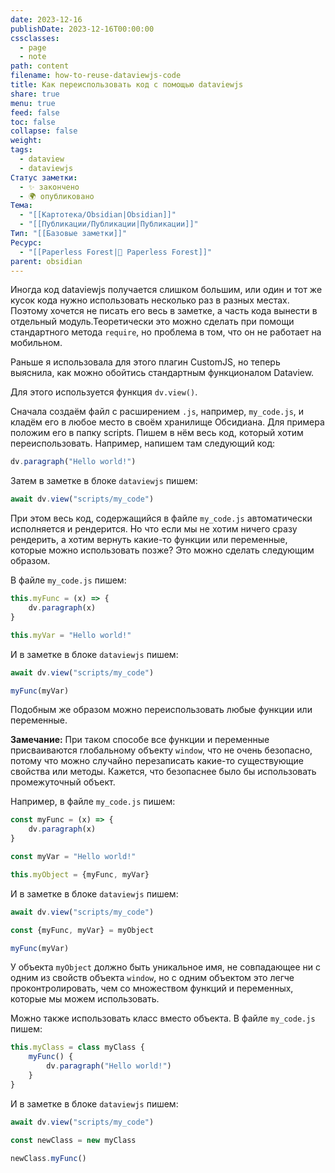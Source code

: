 ```yaml
---
date: 2023-12-16
publishDate: 2023-12-16T00:00:00
cssclasses:
  - page
  - note
path: content
filename: how-to-reuse-dataviewjs-code
title: Как переиспользовать код с помощью dataviewjs
share: true
menu: true
feed: false
toc: false
collapse: false
weight: 
tags:
  - dataview
  - dataviewjs
Статус заметки:
  - ✨ закончено
  - 🌍 опубликовано
Тема:
  - "[[Картотека/Obsidian|Obsidian]]"
  - "[[Публикации/Публикации|Публикации]]"
Тип: "[[Базовые заметки]]"
Ресурс:
  - "[[Paperless Forest|🌱 Paperless Forest]]"
parent: obsidian
---
```



Иногда код dataviewjs получается слишком большим, или один и тот же кусок кода нужно использовать несколько раз в разных местах. Поэтому хочется не писать его весь в заметке, а часть кода вынести в отдельный модуль.Теоретически это можно сделать при помощи стандартного метода `require`, но проблема в том, что он не работает на мобильном.

Раньше я использовала для этого плагин CustomJS, но теперь выяснила, как можно обойтись стандартным функционалом Dataview. 

Для этого используется функция `dv.view()`.

Сначала создаём файл с расширением `.js`, например, `my_сode.js`, и кладём его в любое место в своём хранилище Обсидиана. Для примера положим его в папку scripts. Пишем в нём весь код, который хотим переиспользовать. Например, напишем там следующий код:

```js
dv.paragraph("Hello world!")
```

Затем в заметке в блоке `dataviewjs` пишем:

```js
await dv.view("scripts/my_code")
```

При этом весь код, содержащийся в файле `my_code.js` автоматически исполняется и рендерится. Но что если мы не хотим ничего сразу рендерить, а хотим вернуть какие-то функции или переменные, которые можно использовать позже? Это можно сделать следующим образом.

В файле `my_code.js` пишем:

```js
this.myFunc = (x) => {
	dv.paragraph(x)
}

this.myVar = "Hello world!"
```

И в заметке в блоке `dataviewjs` пишем:

```js
await dv.view("scripts/my_code")

myFunc(myVar)
```

Подобным же образом можно переиспользовать любые функции или переменные.

**Замечание:** При таком способе все функции и переменные присваиваются глобальному объекту `window`, что не очень безопасно, потому что можно случайно перезаписать какие-то существующие свойства или методы. Кажется, что безопаснее было бы использовать промежуточный объект. 

Например, в файле `my_code.js` пишем:

```js
const myFunc = (x) => {
	dv.paragraph(x)
}

const myVar = "Hello world!"

this.myObject = {myFunc, myVar}
```

И в заметке в блоке `dataviewjs` пишем:

```js
await dv.view("scripts/my_code")

const {myFunc, myVar} = myObject

myFunc(myVar)
```

У объекта `myObject` должно быть уникальное имя, не совпадающее ни с одним из свойств объекта `window`, но с одним объектом это легче проконтролировать, чем со множеством функций и переменных, которые мы можем использовать.

Можно также использовать класс вместо объекта. В файле `my_code.js` пишем:

```js
this.myClass = class myClass {
	myFunc() {
		dv.paragraph("Hello world!")
	}
}
```

И в заметке в блоке `dataviewjs` пишем:

```js
await dv.view("scripts/my_code")

const newClass = new myClass

newClass.myFunc()
```


